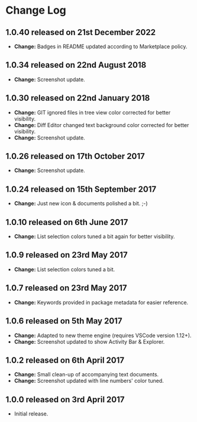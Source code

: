 # Change Log

## **1.0.40** released on 21st December 2022

- **Change:** Badges in README updated according to Marketplace policy.

## **1.0.34** released on 22nd August 2018

- **Change:** Screenshot update.

## **1.0.30** released on 22nd January 2018

- **Change:** GIT ignored files in tree view color corrected for better visibility.
- **Change:** Diff Editor changed text background color corrected for better visibility.
- **Change:** Screenshot update.

## **1.0.26** released on 17th October 2017

- **Change:** Screenshot update.

## **1.0.24** released on 15th September 2017

- **Change:** Just new icon & documents polished a bit. ;-)

## **1.0.10** released on 6th June 2017

- **Change:** List selection colors tuned a bit again for better visibility.

## **1.0.9** released on 23rd May 2017

- **Change:** List selection colors tuned a bit.

## **1.0.7** released on 23rd May 2017

- **Change:** Keywords provided in package metadata for easier reference.

## **1.0.6** released on 5th May 2017

- **Change:** Adapted to new theme engine (requires VSCode version 1.12+).
- **Change:** Screenshot updated to show Activity Bar & Explorer.

## **1.0.2** released on 6th April 2017

- **Change:** Small clean-up of accompanying text documents.
- **Change:** Screenshot updated with line numbers' color tuned.

## **1.0.0** released on 3rd April 2017

- Initial release.